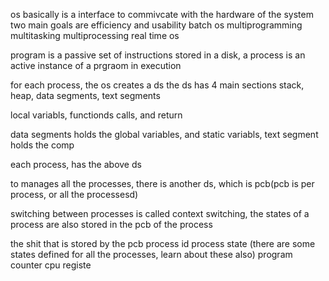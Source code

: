 os basically is a interface to commivcate with the hardware of the system
two main goals are efficiency and usability
batch os
multiprogramming
multitasking
multiprocessing
real time os

program is a passive set of instructions stored in a disk, a process is an active instance of a prgraom in execution

for each process, the os creates a ds
the ds has 4 main sections
stack, heap, data segments, text segments

local variabls, functionds calls, and return 

data segments holds the global variables, and static variabls, 
text segment holds the comp

each process, has the above ds

to manages all the processes, there is another ds, which is pcb(pcb is per process, or all the processesd)

switching between processes is called context switching, the states of a process are also stored in the pcb of the process

the shit that is stored by the pcb
process id
process state (there are some states defined for all the processes, learn about these also)
program counter
cpu registe